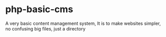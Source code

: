 # php-basic-cms
A very basic content management system, It is to make websites simpler, no confusing big files, just a directory
